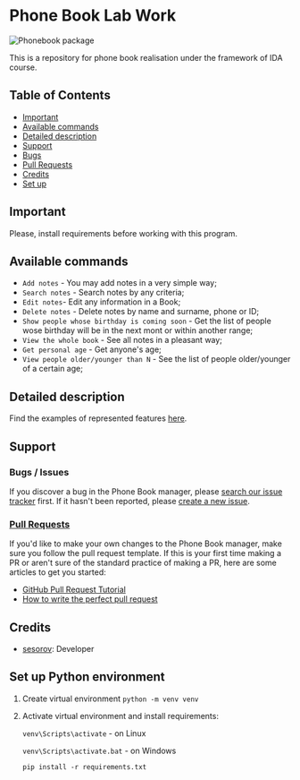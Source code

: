 # Phone Book Lab Work 
![Phonebook package](https://github.com/sesorov/phonebook_lab/blob/master/.github/workflows/main.yml/badge.svg)

This is a repository for phone book realisation under the framework of IDA course.

## Table of Contents
- [Important](#important)
- [Available commands](#available-commands)
- [Detailed description](#detailed-description)
- [Support](#support)
 - [Bugs](#bugs--issues)
 - [Pull Requests](#pull-requests)
- [Credits](#credits)
- [Set up](#Set-up-Python-environment)

## Important

Please, install requirements before working with this program.

## Available commands

* `Add notes` - You may add notes in a very simple way;
* `Search notes` - Search notes by any criteria;
* `Edit notes`- Edit any information in a Book;
* `Delete notes` - Delete notes by name and surname, phone or ID;
* `Show people whose birthday is coming soon` - Get the list of people wose birthday will be in the next mont or within another range;
* `View the whole book` - See all notes in a pleasant way;
* `Get personal age` - Get anyone's age;
* `View people older/younger than N` - See the list of people older/younger of a certain age;

## Detailed description
Find the examples of represented features [here](https://docs.google.com/document/d/1MD3QL5liMkzbQBE7fEnWv3_Dp42OIQpbGGY3WfgInYM/edit?usp=sharing).

## Support

### Bugs / Issues
If you discover a bug in the Phone Book manager, please [search our issue tracker](https://github.com/sesorov/phonebook_lab/issues) first. If it hasn't been reported, please [create a new issue](https://github.com/sesorov/phonebook_lab/issues/new).

### [Pull Requests](https://github.com/sesorov/phonebook_lab/pulls)
If you'd like to make your own changes to the Phone Book manager, make sure you follow the pull request template.
If this is your first time making a PR or aren't sure of the standard practice of making a PR, here are some articles to get you started:
 - [GitHub Pull Request Tutorial](https://www.thinkful.com/learn/github-pull-request-tutorial/)
 - [How to write the perfect pull request](https://github.com/blog/1943-how-to-write-the-perfect-pull-request)

## Credits
- [sesorov](https://github.com/sesorov): Developer

## Set up Python environment

1. Create virtual environment `python -m venv venv`
2. Activate virtual environment and install requirements: 

    `venv\Scripts\activate` - on Linux
    
    `venv\Scripts\activate.bat` - on Windows
    
    `pip install -r requirements.txt`

